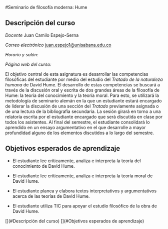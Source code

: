#Seminario de filosofía moderna: Hume

## Descripción del curso
*Docente*
Juan Camilo Espejo-Serna

*Correo electrónico*
juan.espejo1@unisabana.edu.co

*Horario y salón:*

*Página web del curso:*

El objetivo central de esta asignatura es desarrollar las competencias filosóficas del estudiante por medio del estudio del *Tratado de la naturaleza humana* de David Hume. El desarrollo de estas competencias se buscará a través de la discusión oral y escrita de dos grandes áreas de la filosofía de Hume: la teoría del conocimiento y la teoría moral. Para esto, se utilizará la metodología de seminario alemán en la que un estudiante estará encargado de liderar la discusión de una sección del *Tratado* previamente asignada o de una lectura de la bibliografía secundaria. La sesión girará en torno a una relatoría escrita por el estudiante encargado que será discutida en clase por todos los asistentes. Al final del semestre, el estudiante consolidará lo aprendido en un ensayo argumentativo en el que desarrolle a mayor profundidad alguno de los elementos discutidos a lo largo del semestre. 
## Objetivos esperados de aprendizaje
      
* El estudiante lee críticamente, analiza e interpreta la teoría del conocimiento de David Hume.

* El estudiante lee críticamente, analiza e interpreta la teoría moral de David Hume.

* El estudiante planea y elabora textos interpretativos y argumentativos acerca de las teorías de David Hume.

* El estudiante utiliza TIC para apoyar el estudio filosófico de la obra de David Hume.


<!-- toc -->
[](#Descripción del curso)
[](#Objetivos esperados de aprendizaje)
<!-- tocstop -->
